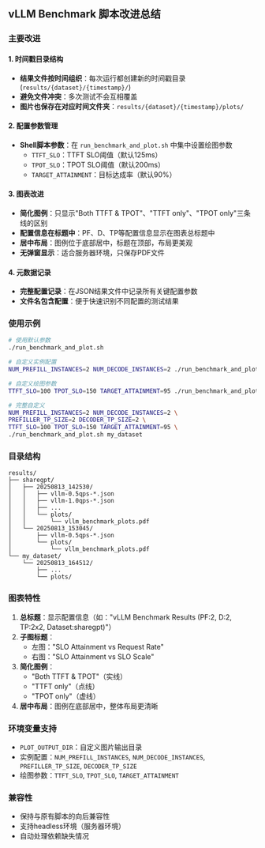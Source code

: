 ## vLLM Benchmark 脚本改进总结

### 主要改进

#### 1. 时间戳目录结构
- **结果文件按时间组织**：每次运行都创建新的时间戳目录 (`results/{dataset}/{timestamp}/`)
- **避免文件冲突**：多次测试不会互相覆盖
- **图片也保存在对应时间文件夹**：`results/{dataset}/{timestamp}/plots/`

#### 2. 配置参数管理
- **Shell脚本参数**：在 `run_benchmark_and_plot.sh` 中集中设置绘图参数
  - `TTFT_SLO`：TTFT SLO阈值（默认125ms）
  - `TPOT_SLO`：TPOT SLO阈值（默认200ms）
  - `TARGET_ATTAINMENT`：目标达成率（默认90%）

#### 3. 图表改进
- **简化图例**：只显示"Both TTFT & TPOT"、"TTFT only"、"TPOT only"三条线的区别
- **配置信息在标题中**：PF、D、TP等配置信息显示在图表总标题中
- **居中布局**：图例位于底部居中，标题在顶部，布局更美观
- **无弹窗显示**：适合服务器环境，只保存PDF文件

#### 4. 元数据记录
- **完整配置记录**：在JSON结果文件中记录所有关键配置参数
- **文件名包含配置**：便于快速识别不同配置的测试结果

### 使用示例

```bash
# 使用默认参数
./run_benchmark_and_plot.sh

# 自定义实例配置
NUM_PREFILL_INSTANCES=2 NUM_DECODE_INSTANCES=2 ./run_benchmark_and_plot.sh

# 自定义绘图参数
TTFT_SLO=100 TPOT_SLO=150 TARGET_ATTAINMENT=95 ./run_benchmark_and_plot.sh my_dataset

# 完整自定义
NUM_PREFILL_INSTANCES=2 NUM_DECODE_INSTANCES=2 \
PREFILLER_TP_SIZE=2 DECODER_TP_SIZE=2 \
TTFT_SLO=100 TPOT_SLO=150 TARGET_ATTAINMENT=95 \
./run_benchmark_and_plot.sh my_dataset
```

### 目录结构

```
results/
├── sharegpt/
│   ├── 20250813_142530/
│   │   ├── vllm-0.5qps-*.json
│   │   ├── vllm-1.0qps-*.json
│   │   ├── ...
│   │   └── plots/
│   │       └── vllm_benchmark_plots.pdf
│   └── 20250813_153045/
│       ├── vllm-0.5qps-*.json
│       └── plots/
│           └── vllm_benchmark_plots.pdf
└── my_dataset/
    └── 20250813_164512/
        ├── ...
        └── plots/
```

### 图表特性

1. **总标题**：显示配置信息（如："vLLM Benchmark Results (PF:2, D:2, TP:2x2, Dataset:sharegpt)"）
2. **子图标题**：
   - 左图："SLO Attainment vs Request Rate"
   - 右图："SLO Attainment vs SLO Scale"
3. **简化图例**：
   - "Both TTFT & TPOT"（实线）
   - "TTFT only"（点线）
   - "TPOT only"（虚线）
4. **居中布局**：图例在底部居中，整体布局更清晰

### 环境变量支持

- `PLOT_OUTPUT_DIR`：自定义图片输出目录
- 实例配置：`NUM_PREFILL_INSTANCES`, `NUM_DECODE_INSTANCES`, `PREFILLER_TP_SIZE`, `DECODER_TP_SIZE`
- 绘图参数：`TTFT_SLO`, `TPOT_SLO`, `TARGET_ATTAINMENT`

### 兼容性

- 保持与原有脚本的向后兼容性
- 支持headless环境（服务器环境）
- 自动处理依赖缺失情况
